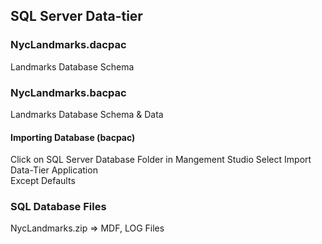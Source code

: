 ## SQL Server Data-tier

### NycLandmarks.dacpac    
Landmarks Database Schema

### NycLandmarks.bacpac     
Landmarks Database Schema & Data  

#### Importing Database (bacpac)

Click on SQL Server Database Folder in Mangement Studio
Select Import Data-Tier Application          
Except Defaults       

### SQL Database Files 
NycLandmarks.zip => MDF, LOG Files   


